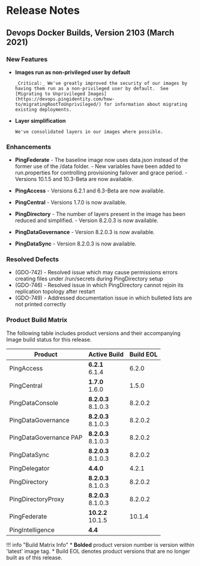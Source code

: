 # Release Notes

## Devops Docker Builds, Version 2103 (March 2021)

### New Features

- **Images run as non-privileged user by default**

      _Critical:_ We've greatly improved the security of our images by having them run as a non-privileged user by default.  See [Migrating to Unprivileged Images](https://devops.pingidentity.com/how-to/migratingRootToUnprivileged/) for information about migrating existing deployments.

- **Layer simplification**

      We've consolidated layers in our images where possible.

### Enhancements

- **PingFederate**
      - The baseline image now uses data.json instead of the former use of the /data folder.
      - New variables have been added to run.properties for controlling provisioning failover and grace period.
      - Versions 10.1.5 and 10.3-Beta are now available.

- **PingAccess**
      - Versions 6.2.1 and 6.3-Beta are now available.

- **PingCentral**
      - Versions 1.7.0 is now available.

- **PingDirectory**
      - The number of layers present in the image has been reduced and simplified.
      - Version 8.2.0.3 is now available.

- **PingDataGovernance**
      - Version 8.2.0.3 is now available.

- **PingDataSync**
      - Version 8.2.0.3 is now available.

### Resolved Defects

- (GDO-742) - Resolved issue which may cause permissions errors creating files under /run/secrets during PingDirectory setup
- (GDO-746) - Resolved issue in which PingDirectory cannot rejoin its replication topology after restart
- (GDO-749) - Addressed documentation issue in which bulleted lists are not printed correctly

### Product Build Matrix

The following table includes product versions and their accompanying Image build status for this release.

| Product | Active Build | Build EOL |
|------|------|------|
| PingAccess | <b>6.2.1</b><br/>6.1.4 | 6.2.0 |
| PingCentral | <b>1.7.0</b><br/>1.6.0 | 1.5.0  |
| PingDataConsole | <b>8.2.0.3</b><br/>8.1.0.3 | 8.2.0.2<br/> |
| PingDataGovernance | <b>8.2.0.3</b><br/>8.1.0.3 | 8.2.0.2<br/> |
| PingDataGovernance PAP |  <b>8.2.0.3</b><br/>8.1.0.3 | 8.2.0.2<br/> |
| PingDataSync |  <b>8.2.0.3</b><br/>8.1.0.3 | 8.2.0.2<br/> |
| PingDelegator | <b>4.4.0</b> | 4.2.1 |
| PingDirectory |  <b>8.2.0.3</b><br/>8.1.0.3 | 8.2.0.2<br/> |
| PingDirectoryProxy |  <b>8.2.0.3</b><br/>8.1.0.3 | 8.2.0.2<br/> |
| PingFederate | <b>10.2.2</b><br/>10.1.5 | 10.1.4 <br/>|
| PingIntelligence | <b>4.4</b> |  |

!!! info "Build Matrix Info"
    * <b>Bolded</b> product version number is version within 'latest' image tag.
    * Build EOL denotes product versions that are no longer built as of this release.
